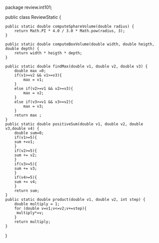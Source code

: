 package review.int101;

public class ReviewStatic {

    public static double computeSphareVolume(double radius) {
        return Math.PI * 4.0 / 3.0 * Math.pow(radius, 3);
    }

    public static double computeBoxVolume(double width, double heigth, double depth) {
        return width * heigth * depth;
    }

    public static double findMax(double v1, double v2, double v3) {
        double max =0;
        if(v1>=v2 && v1>=v3){
            max = v1;
        } 
        else if(v2>=v1 && v2>=v3){
            max = v2;
        }
        else if(v3>=v1 && v3>=v2){
            max = v3;
        }       
        return max ;
    }
    public static double positiveSum(double v1, double v2, double v3,double v4) {
        double sum=0;
        if(v1>=5){
        sum +=v1;
        }
        if(v2>=5){
        sum += v2;
        }
        if(v3>=5){
        sum += v3;
        }
        if(v4>=5){
        sum += v4;
        }
        return sum;
    }
    public static double product(double v1, double v2, int step) {
        double multiply = 1;
        for (double v=v1;v<=v2;v+=step){
         multiply*=v;
        }
        return multiply;  
    }
    
}
